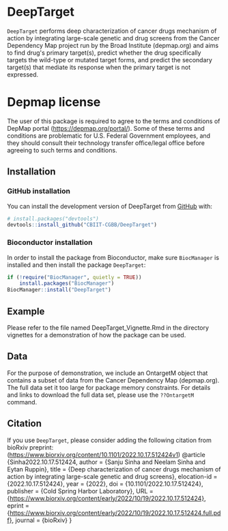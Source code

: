 
# DeepTarget
`DeepTarget` performs deep characterization of cancer drugs mechanism of action by integrating large-scale genetic and drug screens from the Cancer Dependency Map project run by the Broad Institute (depmap.org)  and aims to find drug's primary target(s), predict whether the drug specifically targets the wild-type or mutated target forms, and predict the secondary target(s) that mediate its response when the primary target is not expressed.
# Depmap license
The user of this package is required to agree to the terms and conditions of DepMap portal (https://depmap.org/portal/). 
Some of these terms and conditions are problematic for U.S. Federal Government employees, and they should consult their technology transfer office/legal office before agreeing to such terms and conditions.
## Installation
### GitHub installation
You can install the development version of DeepTarget from [GitHub](https://github.com/) with:

``` r
# install.packages("devtools")
devtools::install_github("CBIIT-CGBB/DeepTarget")
```

### Bioconductor installation
In order to install the package from Bioconductor, make sure
`BiocManager` is installed and then install the package
`DeepTarget`:
``` r
if (!require("BiocManager", quietly = TRUE))
    install.packages("BiocManager")
BiocManager::install("DeepTarget")
```
## Example

Please refer to the file named DeepTarget_Vignette.Rmd in the directory vignettes for a demonstration of how the package can be used.

## Data
For the purpose of demonstration, we include an OntargetM object that contains a subset of data from the Cancer Dependency Map (depmap.org). The full data set it too large for package memory constraints. For details and links to download the full data set, please use the  `??OntargetM` command.

## Citation
If you use `DeepTarget`, please consider adding the following
citation from bioRxiv preprint: (https://www.biorxiv.org/content/10.1101/2022.10.17.512424v1)
@article {Sinha2022.10.17.512424,
	author = {Sanju Sinha and Neelam Sinha and Eytan Ruppin},
	title = {Deep characterization of cancer drugs mechanism of action by integrating large-scale genetic and drug screens},
	elocation-id = {2022.10.17.512424},
	year = {2022},
	doi = {10.1101/2022.10.17.512424},
	publisher = {Cold Spring Harbor Laboratory},
	URL = {https://www.biorxiv.org/content/early/2022/10/19/2022.10.17.512424},
	eprint = {https://www.biorxiv.org/content/early/2022/10/19/2022.10.17.512424.full.pdf},
	journal = {bioRxiv}
}
